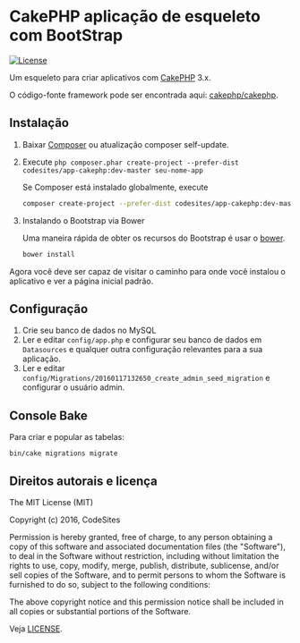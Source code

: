 # CakePHP aplicação de esqueleto com BootStrap

[![License](https://poser.pugx.org/cakephp/app/license.svg)](https://packagist.org/packages/codesites/app-cakephp)

Um esqueleto para criar aplicativos com [CakePHP](http://cakephp.org) 3.x.

O código-fonte framework pode ser encontrada aqui: [cakephp/cakephp](https://github.com/cakephp/cakephp).

## Instalação

1. Baixar [Composer](http://getcomposer.org/doc/00-intro.md) ou atualização composer self-update.
2. Execute `php composer.phar create-project --prefer-dist codesites/app-cakephp:dev-master seu-nome-app`

    Se Composer está instalado globalmente, execute
    ```bash
    composer create-project --prefer-dist codesites/app-cakephp:dev-master seu-nome-app
    ```

3. Instalando o Bootstrap via Bower

    Uma maneira rápida de obter os recursos do Bootstrap é usar o [bower](https://bower.io/).

    ```bash
    bower install
    ```

Agora você deve ser capaz de visitar o caminho para onde você instalou o aplicativo e ver a página inicial padrão.

## Configuração

1. Crie seu banco de dados no MySQL
2. Ler e editar `config/app.php` e configurar seu banco de dados em `Datasources` e qualquer outra
configuração relevantes para a sua aplicação.
3. Ler e editar `config/Migrations/20160117132650_create_admin_seed_migration` e configurar o usuário admin.

## Console Bake

Para criar e popular as tabelas:

```
bin/cake migrations migrate
```

## Direitos autorais e licença

The MIT License (MIT)

Copyright (c) 2016, CodeSites

Permission is hereby granted, free of charge, to any person obtaining a copy
of this software and associated documentation files (the "Software"), to deal
in the Software without restriction, including without limitation the rights
to use, copy, modify, merge, publish, distribute, sublicense, and/or sell
copies of the Software, and to permit persons to whom the Software is
furnished to do so, subject to the following conditions:

The above copyright notice and this permission notice shall be included in all
copies or substantial portions of the Software.

Veja [LICENSE](LICENSE).